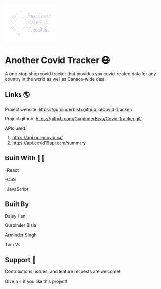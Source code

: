 ![COVID-19 Tracker](/docs/covid-logo.png)
# Another Covid Tracker 😷


A one-stop shop covid tracker that provides you covid-related data for any country in the world as well as Canada-wide data. 

## Links 🌎
Project website: https://gurpinderbisla.github.io/Covid-Tracker/

Project github: https://github.com/GurpinderBisla/Covid-Tracker.git/

APIs used: 
  1. https://api.opencovid.ca/
  2. https://api.covid19api.com/summary

## Built With 👩‍💻
-React

-CSS

-JavaScript

## Built By
Daisy Han

Gurpinder Bisla

Arminder Singh

Tom Vu

## Support 🤝 

Contributions, issues, and feature requests are welcome!

Give a ⭐️ if you like this project!
